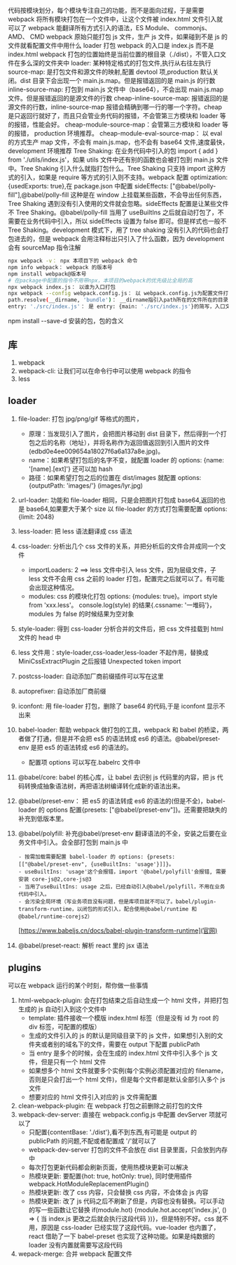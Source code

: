 代码按模块划分，每个模块专注自己的功能，而不是面向过程，于是需要 webpack
将所有模块打包在一个文件中，让这个文件被 index.html 文件引入就可以了
webpack 能翻译所有方式引入的语法，ES Module、 commonjs、 AMD、 CMD
webpack 原始只能打包 js 文件，生产 js 文件，如果碰到不是 js 的文件就看配置文件中用什么 loader 打包
webpack 的入口是 index.js 而不是 index.html
webpack 打包的位置始终是当前位置的根目录（./dist），不管入口文件在多么深的文件夹中
loader: 某种特定格式的打包文件,执行从右往左执行
source-map: 是打包文件和源文件的映射,配置 devtool 项,production 默认关闭。dist 目录下会出现一个 main.js.map。但是报错返回的是 main.js 的行数
inline-source-map: 打包到 main.js 文件中（base64），不会出现 main.js.map 文件。但是报错返回的是源文件的行数
cheap-inline-source-map: 报错返回的是源文件的行数，inline-source-map 报错会精确到哪一行的哪一个字符。cheap 是只返回行就好了，而且只会管业务代码的报错，不会管第三方模块和 loader 等的报错，性能会好。
cheap-module-source-map：会管第三方模块和 loader 等的报错， production 环境推荐。
cheap-module-eval-source-map： 以 eval 的方式生产 map 文件，不会有 main.js.map，也不会有 base64 文件,速度最快， development 环境推荐
Tree Shaking: 在业务代码中引入的包 import { add } from './utils/index.js'，如果 utils 文件中还有别的函数也会被打包到 main.js 文件中。Tree Shaking 引入什么就指打包什么。Tree Shaking 只支持 import 这种方式的引入，如果是 require 等方式的引入则不支持。webpack 配置 optimization: {usedExports: true},在 package.json 中配置 sideEffects: ["@babel/polly-fill"],@babel/polly-fill 这种是在 window 上挂载某些函数，不会导出任何东西，Tree Shaking 遇到没有引入使用的文件就会忽略。sideEffects 配置是让某些文件不 Tree Shaking。@babel/polly-fill 当用了 useBuiltIns 之后就自动打包了，不需要在业务代码中引入，所以 sideEffects 设置为 false 即可。但是样式也一般不 Tree Shaking。development 模式下，用了 tree shaking 没有引入的代码也会打包进去的，但是 webpack 会用注释标出只引入了什么函数，因为 development 会有 sourceMap
指令注解

```sh
npx webpack -v： npx 本项目下的 webpack 命令
npm info webpack： webpack 的版本号
npm install webpack@版本号
# 在package中配置的指令不用带npx，本项目的webpack的优先级比全局的高
npx webpack index.js： 以谁为入口打包
npx webpack --config webpack.config.js： 以 webpack.config.js为配置文件打包, webpack.config.js为默认的文件，可以省略 npx webpack
path.resolve(__dirname, 'bundle')： __dirname指引入path所在的文件所在的目录
entry: './src/index.js'： 是 entry: {main: './src/index.js'}的简写，入口文件有一个对应的名字,在所有的需要配置名称的地方中[name]指的就是这个，如output中filename: [name].js
```

npm install --save-d 安装的包，包的含义

## 库

1. webpack
2. webpack-cli: 让我们可以在命令行中可以使用 webpack 的指令
3. less

## loader

1.  file-loader: 打包 jpg/png/gif 等格式的图片，
    -   原理：当发现引入了图片，会把图片移动到 dist 目录下，然后得到一个打包之后的名称（地址），并将名称作为返回值返回到引入图片的文件(edbd0e4ee009654a18027f6a6a137a8e.jpg)。
    -   name：如果希望打包后的名字不变，就配置 loader 的 options: {name: '[name].[ext]'} 还可以加 hash
    -   路径：如果希望打包之后的位置在 dist/images 就配置 options: {outputPath: 'images/'} (images/lyr.jpg)
2.  url-loader: 功能和 file-loader 相同，只是会把图片打包成 base64,返回的也是 base64,如果要大于某个 size 以 file-loader 的方式打包需要配置 options: {limit: 2048}
3.  less-loader: 把 less 语法翻译成 css 语法
4.  css-loader: 分析出几个 css 文件的关系，并把分析后的文件合并成同一个文件
    -   importLoaders: 2 ==> less 文件中引入 less 文件，因为层级文件，子 less 文件不会用 css 之前的 loader 打包，配置完之后就可以了。有可能会出现这种情况。
    -   modules: css 的模块化打包 options: {modules: true}。import style from 'xxx.less'。 console.log(style) 的结果{.cssname: '一堆码'}，modules 为 false 的时候结果为空对象
5.  style-loader: 得到 css-loader 分析合并的文件后，把 css 文件挂载到 html 文件的 head 中
6.  less 文件用：style-loader,css-loader,less-loader 不起作用，替换成 MiniCssExtractPlugin 之后报错 Unexpected token import
7.  postcss-loader: 自动添加厂商前缀插件可以写在这里
8.  autoprefixer: 自动添加厂商前缀
9.  iconfont: 用 file-loader 打包，删除了 base64 的代码,于是 iconfont 显示不出来
10. babel-loader: 帮助 webpack 做打包的工具，webpack 和 babel 的桥梁，两者做了打通，但是并不会把 es5 的语法转成 es6 的语法。@babel/preset-env 是把 es5 的语法转成 es6 的语法的。

    -   配置项 options 可以写在.babelrc 文件中

11. @babel/core: babel 的核心库，让 babel 去识别 js 代码里的内容，把 js 代码转换成抽象语法树，再把语法树编译转化成新的语法出来。
12. @babel/preset-env： 把 es5 的语法转成 es6 的语法的(但是不全)，babel-loader 的 options 配置{presets: ["@babel/preset-env"]}。还需要把缺失的补充到低版本里。
13. @babel/polyfill: 补充@babel/preset-env 翻译语法的不全，安装之后要在业务文件中引入。会全部打包到 main.js 中

        - 按需加载需要配置 babel-loader 的 options: {presets: [["@babel/preset-env", {useBuiltIns: 'usage'}]]}。
        - useBuiltIns: 'usage'这个会报错，import '@babel/polyfill'会报错, 需要安装 core-js@2,core-js@3
        - 当用了useBuiltIns: usage 之后，已经自动引入@babel/polyfill，不用在业务代码中引入。
        - 会污染全局环境（写业务项目没有问题，但是库项目就不可以了。babel/plugin-transform-runtime，以闭包的形式引入，配合使用@babel/runtime 和@babel/runtime-corejs2）

    [https://www.babeljs.cn/docs/babel-plugin-transform-runtime](官网)

14. @babel/preset-react: 解析 react 里的 jsx 语法

## plugins

可以在 webpack 运行的某个时刻，帮你做一些事情

1. html-webpack-plugin: 会在打包结束之后自动生成一个 html 文件，并把打包生成的 js 自动引入到这个文件中
    - template: 插件接收一个模版 index.html 标签（但是没有 id 为 root 的 div 标签，可配置的模版）
    - 生成的文件引入的 js 的默认是同级目录下的 js 文件，如果想引入别的文件夹或者别的域名下的文件，需要在 output 下配置 publicPath
    - 当 entry 是多个的时候，会在生成的 index.html 文件中引入多个 js 文件，但是只有一个 html 文件
    - 如果想多个 html 文件就要多个实例(每个实例必须配置对应的 filename，否则是只会打出一个 html 文件)，但是每个文件都是默认全部引入多个 js 文件
    - 想要对应的 html 文件引入对应的 js 文件需配置
2. clean-webpack-plugin: 在 webpack 打包之前删除之前打包的文件
3. webpack-dev-server: 直接在 webpack.config.js 中配置 devServer 项就可以了
    - 只配置{contentBase: './dist'},看不到东西,有可能是 output 的 publicPath 的问题,不配或者配置成 '/'就可以了
    - webpack-dev-server 打包的文件不会放在 dist 目录里面，只会放到内存中
    - 每次打包更新代码都会刷新页面，使用热模块更新可以解决
    - 热模块更新: 要配置{hot: true, hotOnly: true}, 同时使用插件 webpack.HotModuleReplacementPlugin()
    - 热模块更新: 改了 css 内容，只会替换 css 内容，不会体会 js 内容
    - 热模块更新: 改了 js 代码之后不刷新了但是，内容也没有替换。可以手动的写一些函数让它替换 if(module.hot) {module.hot.accept('index.js', () => {
      当 index.js 更改之后就会执行这段代码
      })}，但是特别不好。css 就不用，原因是 css-loader 已经实现了这段代码。vue-loader 也内置了，react 借助了一下 babel-preset 也实现了这种功能。如果是纯数据的 loader 没有内置就需要写这段代码
4. wepack-merge: 合并 webpack 配置文件
